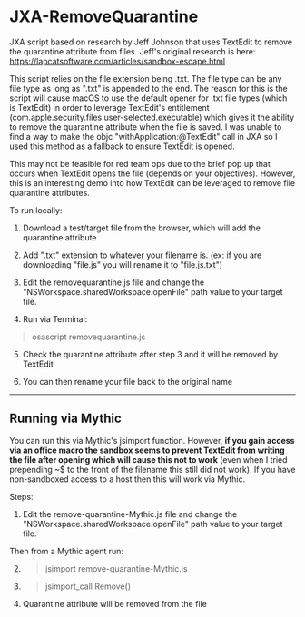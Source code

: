# JXA-RemoveQuarantine
JXA script based on research by Jeff Johnson that uses TextEdit to remove the quarantine attribute from files. Jeff's original research is here: https://lapcatsoftware.com/articles/sandbox-escape.html

This script relies on the file extension being .txt. The file type can be any file type as long as ".txt" is appended to the end. The reason for this is the script will cause macOS to use the default opener for .txt file types (which is TextEdit) in order to leverage TextEdit's entitlement (com.apple.security.files.user-selected.executable) which gives it the ability to remove the quarantine attribute when the file is saved. I was unable to find a way to make the objc "withApplication:@TextEdit" call in JXA so I used this method as a fallback to ensure TextEdit is opened.

This may not be feasible for red team ops due to the brief pop up that occurs when TextEdit opens the file (depends on your objectives). However, this is an interesting demo into how TextEdit can be leveraged to remove file quarantine attributes.

To run locally:

1. Download a test/target file from the browser, which will add the quarantine attribute

2. Add ".txt" extension to whatever your filename is. (ex: if you are downloading "file.js" you will rename it to "file.js.txt")

3. Edit the removequarantine.js file and change the "NSWorkspace.sharedWorkspace.openFile" path value to your target file.

4. Run via Terminal:

> osascript removequarantine.js

5. Check the quarantine attribute after step 3 and it will be removed by TextEdit

6. You can then rename your file back to the original name

-------------

## Running via Mythic

You can run this via Mythic's jsimport function. However, **if you gain access via an office macro the sandbox seems to prevent TextEdit from writing the file after opening which will cause this not to work** (even when I tried prepending ~$ to the front of the filename this still did not work). If you have non-sandboxed access to a host then this will work via Mythic.

Steps:

1. Edit the remove-quarantine-Mythic.js file and change the "NSWorkspace.sharedWorkspace.openFile" path value to your target file.

Then from a Mythic agent run:

2. > jsimport remove-quarantine-Mythic.js

3. > jsimport_call Remove()

4. Quarantine attribute will be removed from the file


